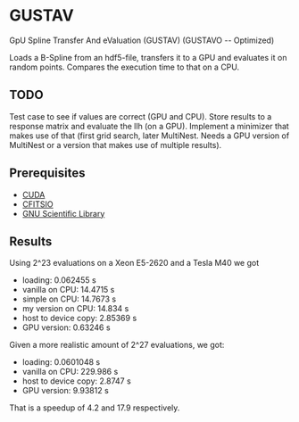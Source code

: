 # GUSTAV
GpU Spline Transfer And eValuation (GUSTAV) (GUSTAVO -- Optimized)

Loads a B-Spline from an hdf5-file, transfers it to a GPU and evaluates it on 
random points. Compares the execution time to that on a CPU.

## TODO
Test case to see if values are correct (GPU and CPU).
Store results to a response matrix and evaluate the llh (on a GPU).
Implement a minimizer that makes use of that 
(first grid search, later MultiNest. Needs a GPU version of MultiNest or a 
version that makes use of multiple results).

## Prerequisites
 - [CUDA](https://developer.nvidia.com/cuda-zone)
 - [CFITSIO](https://heasarc.gsfc.nasa.gov/fitsio/)
 - [GNU Scientific Library](https://www.gnu.org/software/gsl/)

## Results
Using 2^23 evaluations on a Xeon E5-2620 and a Tesla M40 we got 
 - loading:                 0.062455 s
 - vanilla on CPU:          14.4715 s
 - simple on CPU:           14.7673 s
 - my version on CPU:       14.834 s
 - host to device copy:     2.85369 s
 - GPU version:             0.63246 s

Given a more realistic amount of 2^27 evaluations, we got:
 - loading:                 0.0601048 s
 - vanilla on CPU:          229.986 s
 - host to device copy:     2.8747 s
 - GPU version:             9.93812 s
  
That is a speedup of 4.2 and 17.9 respectively.

